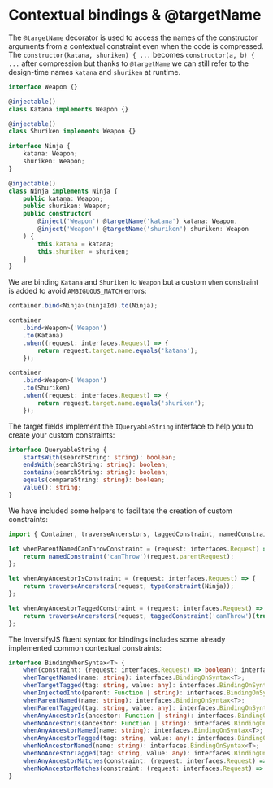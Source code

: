 # Contextual bindings & @targetName

The `@targetName` decorator is used to access the names of the constructor arguments from a
contextual constraint even when the code is compressed. The `constructor(katana, shuriken) { ...`
becomes `constructor(a, b) { ...` after compression but thanks to `@targetName` we can still
refer to the design-time names `katana` and `shuriken` at runtime.

```ts
interface Weapon {}

@injectable()
class Katana implements Weapon {}

@injectable()
class Shuriken implements Weapon {}

interface Ninja {
	katana: Weapon;
	shuriken: Weapon;
}

@injectable()
class Ninja implements Ninja {
	public katana: Weapon;
	public shuriken: Weapon;
	public constructor(
		@inject('Weapon') @targetName('katana') katana: Weapon,
		@inject('Weapon') @targetName('shuriken') shuriken: Weapon
	) {
		this.katana = katana;
		this.shuriken = shuriken;
	}
}
```

We are binding `Katana` and `Shuriken` to `Weapon` but a custom `when` constraint is added to avoid `AMBIGUOUS_MATCH` errors:

```ts
container.bind<Ninja>(ninjaId).to(Ninja);

container
	.bind<Weapon>('Weapon')
	.to(Katana)
	.when((request: interfaces.Request) => {
		return request.target.name.equals('katana');
	});

container
	.bind<Weapon>('Weapon')
	.to(Shuriken)
	.when((request: interfaces.Request) => {
		return request.target.name.equals('shuriken');
	});
```

The target fields implement the `IQueryableString` interface to help you to create your custom constraints:

```ts
interface QueryableString {
	startsWith(searchString: string): boolean;
	endsWith(searchString: string): boolean;
	contains(searchString: string): boolean;
	equals(compareString: string): boolean;
	value(): string;
}
```

We have included some helpers to facilitate the creation of custom constraints:

```ts
import { Container, traverseAncerstors, taggedConstraint, namedConstraint, typeConstraint } from 'inversify';

let whenParentNamedCanThrowConstraint = (request: interfaces.Request) => {
	return namedConstraint('canThrow')(request.parentRequest);
};

let whenAnyAncestorIsConstraint = (request: interfaces.Request) => {
	return traverseAncerstors(request, typeConstraint(Ninja));
};

let whenAnyAncestorTaggedConstraint = (request: interfaces.Request) => {
	return traverseAncerstors(request, taggedConstraint('canThrow')(true));
};
```

The InversifyJS fluent syntax for bindings includes some already implemented common contextual constraints:

```ts
interface BindingWhenSyntax<T> {
	when(constraint: (request: interfaces.Request) => boolean): interfaces.BindingOnSyntax<T>;
	whenTargetNamed(name: string): interfaces.BindingOnSyntax<T>;
	whenTargetTagged(tag: string, value: any): interfaces.BindingOnSyntax<T>;
	whenInjectedInto(parent: Function | string): interfaces.BindingOnSyntax<T>;
	whenParentNamed(name: string): interfaces.BindingOnSyntax<T>;
	whenParentTagged(tag: string, value: any): interfaces.BindingOnSyntax<T>;
	whenAnyAncestorIs(ancestor: Function | string): interfaces.BindingOnSyntax<T>;
	whenNoAncestorIs(ancestor: Function | string): interfaces.BindingOnSyntax<T>;
	whenAnyAncestorNamed(name: string): interfaces.BindingOnSyntax<T>;
	whenAnyAncestorTagged(tag: string, value: any): interfaces.BindingOnSyntax<T>;
	whenNoAncestorNamed(name: string): interfaces.BindingOnSyntax<T>;
	whenNoAncestorTagged(tag: string, value: any): interfaces.BindingOnSyntax<T>;
	whenAnyAncestorMatches(constraint: (request: interfaces.Request) => boolean): interfaces.BindingOnSyntax<T>;
	whenNoAncestorMatches(constraint: (request: interfaces.Request) => boolean): interfaces.BindingOnSyntax<T>;
}
```

